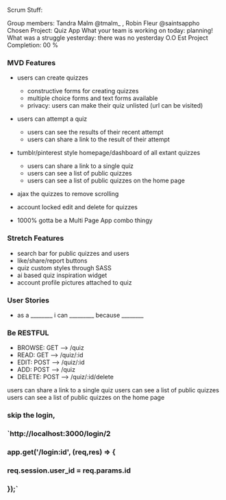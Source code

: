 Scrum Stuff:

Group members: Tandra Malm @tmalm_ , Robin Fleur @saintsappho 
Chosen Project: Quiz App
What your team is working on today: planning!
What was a struggle yesterday: there was no yesterday O.O
Est Project Completion: 00 %


### MVD Features 
* users can create quizzes
  * constructive forms for creating quizzes
  * multiple choice forms and text forms available
  * privacy: users can make their quiz unlisted (url can be visited)

* users can attempt a quiz
  * users can see the results of their recent attempt
  * users can share a link to the result of their attempt

* tumblr/pinterest style homepage/dashboard of all extant quizzes 
  * users can share a link to a single quiz
  * users can see a list of public quizzes
  * users can see a list of public quizzes on the home page

* ajax the quizzes to remove scrolling
* account locked edit and delete for quizzes
* 1000% gotta be a Multi Page App combo thingy


###  Stretch Features
* search bar for public quizzes and users
* like/share/report buttons
* quiz custom styles through SASS
* ai based quiz inspiration widget
* account profile pictures attached to quiz

###  User Stories 
* as a ________ i can _________ because ________

###  Be RESTFUL 
* BROWSE:  GET   -->  /quiz
* READ:    GET   -->  /quiz/:id
* EDIT:    POST  -->  /quiz/:id
* ADD:     POST  -->  /quiz
* DELETE:  POST  -->  /quiz/:id/delete


users can share a link to a single quiz
users can see a list of public quizzes
users can see a list of public quizzes on the home page


### skip the login,

### `http://localhost:3000/login/2
### app.get('/login:id', (req,res) => {
###   req.session.user_id = req.params.id
### });`